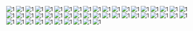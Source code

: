 ![1](https://i.ibb.co/S7KzL8Y/vtm04p.png)
![1](https://64.media.tumblr.com/a97856e38a3b8d8a06d99b10f8305770/db3003639f40a3b6-e6/s640x960/0e95c7b89fb578a800a1c0a4535af768fee769c0.pnj)
![1](https://i.ibb.co/bPG7KPG/Untitled35-20240525195719.png)
![1](https://i.ibb.co/4WwC8jm/Untitled35-20240525200006.png)
![1](https://i.ibb.co/rxpgCwH/Untitled35-20240525200309.png)
![1](https://i.ibb.co/xDD0mmL/Untitled35-20240525200851.png)
![1](https://i.ibb.co/XFXXjgg/Untitled35-20240525201311.png)
![1](https://i.ibb.co/PZMwfKk/Untitled35-20240525201509.png)
![1](https://64.media.tumblr.com/d95e38cb60b1e1a53cf2e887b34f5998/db39dd46a5085091-21/s100x200/6f5ff5dedb7ab03b61e0bb37e8d2b3679f7f6d57.pnj)
![1](https://i.ibb.co/nbdxZrG/Untitled70-20231116094239.png)
![1](https://64.media.tumblr.com/29e5112e70f150e13d2de67c769549da/bfaaeb60d3ffc0b4-e1/s100x200/0a1b3b5a9ac4f758e4c6b9ea3fa99ab1080f66e8.pnj)
![1](https://64.media.tumblr.com/46c9c1b5c8b776fda2cd421a2f835a93/c937cea2bae71fd6-49/s100x200/63a4e3a5d82066fbc4ab06b7f036065f8424796e.pnj)
![1](https://64.media.tumblr.com/37fb88a489b029ebadcce3baa19da34c/0849fa6899c3a334-89/s100x200/4e8623471ab52f1a279024ab24a84566890fa3db.pnj)
![1](https://images-wixmp-ed30a86b8c4ca887773594c2.wixmp.com/f/528e458b-6d3e-41d1-aa13-9ce94a1255e7/d2neomm-ed83314d-153e-4f2f-9c05-7af0362ea25b.gif?token=eyJ0eXAiOiJKV1QiLCJhbGciOiJIUzI1NiJ9.eyJzdWIiOiJ1cm46YXBwOjdlMGQxODg5ODIyNjQzNzNhNWYwZDQxNWVhMGQyNmUwIiwiaXNzIjoidXJuOmFwcDo3ZTBkMTg4OTgyMjY0MzczYTVmMGQ0MTVlYTBkMjZlMCIsIm9iaiI6W1t7InBhdGgiOiJcL2ZcLzUyOGU0NThiLTZkM2UtNDFkMS1hYTEzLTljZTk0YTEyNTVlN1wvZDJuZW9tbS1lZDgzMzE0ZC0xNTNlLTRmMmYtOWMwNS03YWYwMzYyZWEyNWIuZ2lmIn1dXSwiYXVkIjpbInVybjpzZXJ2aWNlOmZpbGUuZG93bmxvYWQiXX0.iw9XaN19EoEM0Z2LOhgxW3umq5ZMZfxWktILo_2XpmI)
![1](https://i.ibb.co/g91BtKd/d1v0v73-51bed4e1-8a79-4ef4-a63c-5203069b353a.gif)
![1](https://images-wixmp-ed30a86b8c4ca887773594c2.wixmp.com/f/c89070d8-e45b-4196-b7a2-4f9222137f03/d30sxng-373e5fd4-befb-42f1-9852-07a7aea21d4e.png?token=eyJ0eXAiOiJKV1QiLCJhbGciOiJIUzI1NiJ9.eyJzdWIiOiJ1cm46YXBwOjdlMGQxODg5ODIyNjQzNzNhNWYwZDQxNWVhMGQyNmUwIiwiaXNzIjoidXJuOmFwcDo3ZTBkMTg4OTgyMjY0MzczYTVmMGQ0MTVlYTBkMjZlMCIsIm9iaiI6W1t7InBhdGgiOiJcL2ZcL2M4OTA3MGQ4LWU0NWItNDE5Ni1iN2EyLTRmOTIyMjEzN2YwM1wvZDMwc3huZy0zNzNlNWZkNC1iZWZiLTQyZjEtOTg1Mi0wN2E3YWVhMjFkNGUucG5nIn1dXSwiYXVkIjpbInVybjpzZXJ2aWNlOmZpbGUuZG93bmxvYWQiXX0.3VsJRehBfnh7HOjswEJGmnZ51qPR5m8pbOEb61jxKEc)
![1](https://images-wixmp-ed30a86b8c4ca887773594c2.wixmp.com/f/63db4f56-90d3-4d08-ab99-c0c1b9497987/d5wvtt7-6807f0c9-41e1-43ba-a49e-f14dfeff52a8.jpg/v1/fill/w_99,h_57,q_75,strp/laughing_jack_stamp_by_snuffbomb_d5wvtt7-fullview.jpg?token=eyJ0eXAiOiJKV1QiLCJhbGciOiJIUzI1NiJ9.eyJzdWIiOiJ1cm46YXBwOjdlMGQxODg5ODIyNjQzNzNhNWYwZDQxNWVhMGQyNmUwIiwiaXNzIjoidXJuOmFwcDo3ZTBkMTg4OTgyMjY0MzczYTVmMGQ0MTVlYTBkMjZlMCIsIm9iaiI6W1t7ImhlaWdodCI6Ijw9NTciLCJwYXRoIjoiXC9mXC82M2RiNGY1Ni05MGQzLTRkMDgtYWI5OS1jMGMxYjk0OTc5ODdcL2Q1d3Z0dDctNjgwN2YwYzktNDFlMS00M2JhLWE0OWUtZjE0ZGZlZmY1MmE4LmpwZyIsIndpZHRoIjoiPD05OSJ9XV0sImF1ZCI6WyJ1cm46c2VydmljZTppbWFnZS5vcGVyYXRpb25zIl19.fX9opjk33bmk0JoLpONHExZeYme9h-dGiArKxQSmvGQ)
![1](https://64.media.tumblr.com/9c06c3d59857450b78559049b1d237cc/bfaaeb60d3ffc0b4-58/s250x400/2a272f1034d16c9ba5cfbcb5ee2aa08084c8a570.jpg)
![1](https://64.media.tumblr.com/a550c79b54eba9140841fcd2499b92f5/b1a413bd901573a8-dd/s100x200/364e0043aed5c2ca8a455b4187a61c2d77c678f6.pnj)
![1](https://64.media.tumblr.com/fd523467adb75007dac634ba170c27c9/b1a413bd901573a8-a8/s100x200/7755d8f9b7a19503c389d63c44f619bec5dc5f51.pnj)
![1](https://64.media.tumblr.com/b585fc3316a12e75eb182e5fb0555fbb/3d6401459b86f3e9-ac/s100x200/f0752a293ef769cc971f88935f9d4a2a4b7157b5.pnj)
![1](https://64.media.tumblr.com/7fd18ac427f83b74b14770e2e509976c/e33f34dc8b4bdcd4-36/s100x200/bd37b2f8bcc2ad647b349408365aecc12d4e90e9.gifv)
![1](https://images-wixmp-ed30a86b8c4ca887773594c2.wixmp.com/f/db522eab-624e-410d-af97-34d3ffa40c67/d2iu4do-994dee8f-2110-4e81-9cae-5e7767290fd2.png?token=eyJ0eXAiOiJKV1QiLCJhbGciOiJIUzI1NiJ9.eyJzdWIiOiJ1cm46YXBwOjdlMGQxODg5ODIyNjQzNzNhNWYwZDQxNWVhMGQyNmUwIiwiaXNzIjoidXJuOmFwcDo3ZTBkMTg4OTgyMjY0MzczYTVmMGQ0MTVlYTBkMjZlMCIsIm9iaiI6W1t7InBhdGgiOiJcL2ZcL2RiNTIyZWFiLTYyNGUtNDEwZC1hZjk3LTM0ZDNmZmE0MGM2N1wvZDJpdTRkby05OTRkZWU4Zi0yMTEwLTRlODEtOWNhZS01ZTc3NjcyOTBmZDIucG5nIn1dXSwiYXVkIjpbInVybjpzZXJ2aWNlOmZpbGUuZG93bmxvYWQiXX0.qPSgIh-vOnqji9iAMUPPD4n_xcsUd2eZEwKkXZt6-WA)
![1](https://64.media.tumblr.com/1d380656fedc9bf2c52310a21afda7de/efb93e9c593a1dd7-c1/s100x200/798deb8ade265031cb2c40582b94bb7bc572df9b.pnj)
![1](https://64.media.tumblr.com/20655ccf6cbe1ba67de4e5b604b26c05/2be3d7b7e3b8925d-0d/s100x200/190d42a4550e0c6030cc246e1bb69b97349c4dfe.gifv)
![1](https://64.media.tumblr.com/9d51e9710d24283290d83c095614f818/2be3d7b7e3b8925d-67/s100x200/21238fd5b8b00e8e41b7bfb3d313f36b0a212cb9.gifv)
![1](https://64.media.tumblr.com/4db4bf32b7d738f8da628d2c5fca6a32/f1413ef45abf2485-d7/s100x200/4ca828a6cf966f4922e8431ad5152f5c1a033173.pnj)
![1](https://64.media.tumblr.com/63a67dc1b9aeb1faac06c412634747fd/f1413ef45abf2485-e1/s100x200/a0eee51e9e9e8a6c5c1bb1dfe2db7321171832e8.gifv)
![1](https://images-wixmp-ed30a86b8c4ca887773594c2.wixmp.com/f/db522eab-624e-410d-af97-34d3ffa40c67/d30mium-9af5bba4-c45f-4a3d-bad6-8356d3cd97a4.png?token=eyJ0eXAiOiJKV1QiLCJhbGciOiJIUzI1NiJ9.eyJzdWIiOiJ1cm46YXBwOjdlMGQxODg5ODIyNjQzNzNhNWYwZDQxNWVhMGQyNmUwIiwiaXNzIjoidXJuOmFwcDo3ZTBkMTg4OTgyMjY0MzczYTVmMGQ0MTVlYTBkMjZlMCIsIm9iaiI6W1t7InBhdGgiOiJcL2ZcL2RiNTIyZWFiLTYyNGUtNDEwZC1hZjk3LTM0ZDNmZmE0MGM2N1wvZDMwbWl1bS05YWY1YmJhNC1jNDVmLTRhM2QtYmFkNi04MzU2ZDNjZDk3YTQucG5nIn1dXSwiYXVkIjpbInVybjpzZXJ2aWNlOmZpbGUuZG93bmxvYWQiXX0.SoBMayC6lLV8och39wwmQXKMQ0xpWWODM-MP76vQyq4)
![1](https://64.media.tumblr.com/9a7aefaa86bb1acf1119f366159d03b5/8c49db604b0f3002-6f/s100x200/2376bf928782957c78f88ff9134a0d1de6f43f19.pnj)
![1](https://64.media.tumblr.com/b12fc63a5d24f7cf8bd6fd18825a9b33/375befc5b0d84a11-cf/s100x200/9384c08a70c271ddf0320de1348505a79ca50020.pnj)
![1](https://64.media.tumblr.com/0baf421955f2de1f20b375ac69964761/375befc5b0d84a11-a1/s100x200/42f66a17a223e5d06b1a761b8346058f2d92417a.pnj)
![1](https://64.media.tumblr.com/d7d04573d88e565b707d4416333ef0ac/375befc5b0d84a11-b8/s100x200/b83208327a7afc10d76a8af6af43ded2b34a32fb.pnj)
![1](https://64.media.tumblr.com/b25f2b88cc7ac9fee284a5fcd0728096/375befc5b0d84a11-12/s100x200/77d9714d74853b2b76a7c74995f5c0f68573ac3a.pnj)
![1](https://64.media.tumblr.com/669b77ff41f9e6f35ca708902f8d1ad8/375befc5b0d84a11-3b/s100x200/ae682d955a71c0de7785184d301a54b28428aefc.pnj)
![1](https://images-wixmp-ed30a86b8c4ca887773594c2.wixmp.com/f/05b1a009-5d17-4e87-ac38-69d822bd6bbf/d2btjjp-66997a18-dbda-476f-a462-3a53b04df5d0.gif?token=eyJ0eXAiOiJKV1QiLCJhbGciOiJIUzI1NiJ9.eyJzdWIiOiJ1cm46YXBwOjdlMGQxODg5ODIyNjQzNzNhNWYwZDQxNWVhMGQyNmUwIiwiaXNzIjoidXJuOmFwcDo3ZTBkMTg4OTgyMjY0MzczYTVmMGQ0MTVlYTBkMjZlMCIsIm9iaiI6W1t7InBhdGgiOiJcL2ZcLzA1YjFhMDA5LTVkMTctNGU4Ny1hYzM4LTY5ZDgyMmJkNmJiZlwvZDJidGpqcC02Njk5N2ExOC1kYmRhLTQ3NmYtYTQ2Mi0zYTUzYjA0ZGY1ZDAuZ2lmIn1dXSwiYXVkIjpbInVybjpzZXJ2aWNlOmZpbGUuZG93bmxvYWQiXX0.kHdGknE29vEaSC48q83E_kWauaWi_PK8aaAJbWIpL88)
![1](https://images-wixmp-ed30a86b8c4ca887773594c2.wixmp.com/f/05b1a009-5d17-4e87-ac38-69d822bd6bbf/d2c564j-7dde239a-678c-4479-ac5f-d9a578d8a086.gif?token=eyJ0eXAiOiJKV1QiLCJhbGciOiJIUzI1NiJ9.eyJzdWIiOiJ1cm46YXBwOjdlMGQxODg5ODIyNjQzNzNhNWYwZDQxNWVhMGQyNmUwIiwiaXNzIjoidXJuOmFwcDo3ZTBkMTg4OTgyMjY0MzczYTVmMGQ0MTVlYTBkMjZlMCIsIm9iaiI6W1t7InBhdGgiOiJcL2ZcLzA1YjFhMDA5LTVkMTctNGU4Ny1hYzM4LTY5ZDgyMmJkNmJiZlwvZDJjNTY0ai03ZGRlMjM5YS02NzhjLTQ0NzktYWM1Zi1kOWE1NzhkOGEwODYuZ2lmIn1dXSwiYXVkIjpbInVybjpzZXJ2aWNlOmZpbGUuZG93bmxvYWQiXX0.M5Eg1O9BQa7wjMSwAlxiDVsylXSKF-UmM1oU6LMfQd8)
![1](https://i.ibb.co/MfpRGSN/d28oeux-3c5f2d05-548c-4867-9a2c-017080d0fcbe.gif)
![1](https://i.ibb.co/PYpL7ZV/tumblr-d88d519fa2634c99f0df93df0d82d3e3-3a265726-250.gif)
![1](https://64.media.tumblr.com/4886825db15b8f129d258de032b9ebde/1a6c89cf5b056690-01/s250x400/a14ee6d3dba03ca02d41f844eca28a1a32e47640.pnj)
![1](https://64.media.tumblr.com/cbf999cce81532b85a08ac6fea32f41d/1a6c89cf5b056690-57/s250x400/0185904d737910071320d1b9307e23aac26aa705.pnj)
![1](https://64.media.tumblr.com/fe22a64dc86972643c948c6c17060ab5/bb2346013ee5866c-bd/s250x400/bfcb63c117d68d89581e73c7945efba568aaec20.pnj)
![1](https://64.media.tumblr.com/78040c4b116c198af8cf3508c962b7b2/bb2346013ee5866c-19/s250x400/b5c7eb742441933dc723cac6e36ee808a3e0cdaf.pnj)
![1](https://64.media.tumblr.com/9ee3978521ff4b036b51de9d4de92716/7bea1762e12b7167-3a/s75x75_c1/69f07228236367ad5e8db61c386a116917429ec0.gifv)
![1](https://64.media.tumblr.com/2726e8e806945a16e352d57a14795b3e/2a263a146621dab0-0a/s75x75_c1/6f88445dee9f07c6a1ae22ba186bb5a278798dc8.gifv)
![1](https://64.media.tumblr.com/702947d3facc0fbd17e98f82644e6ca3/2a263a146621dab0-3a/s100x200/c2e1379e9e3771cc957a775049c7b9ef94643d8c.gifv)
![1](https://64.media.tumblr.com/53523b995a8748329e1fbc2b26a8727d/db3003639f40a3b6-13/s640x960/4e1db08827905f7897d4a39f8ee03c0d88a529f4.pnj)
![1](https://64.media.tumblr.com/4e42a1dea8175e82d0bab8c19e8dd404/55d2fb0179f6e4e6-04/s640x960/dff5fa36b2f2418dbdb10818e5674a040eef2d82.pnj)
